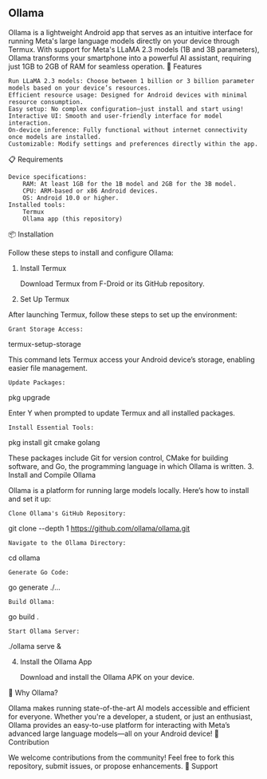 ## Ollama

Ollama is a lightweight Android app that serves as an intuitive interface for running Meta's large language models directly on your device through Termux. With support for Meta's LLaMA 2.3 models (1B and 3B parameters), Ollama transforms your smartphone into a powerful AI assistant, requiring just 1GB to 2GB of RAM for seamless operation.
🚀 Features

    Run LLaMA 2.3 models: Choose between 1 billion or 3 billion parameter models based on your device’s resources.
    Efficient resource usage: Designed for Android devices with minimal resource consumption.
    Easy setup: No complex configuration—just install and start using!
    Interactive UI: Smooth and user-friendly interface for model interaction.
    On-device inference: Fully functional without internet connectivity once models are installed.
    Customizable: Modify settings and preferences directly within the app.

📋 Requirements

    Device specifications:
        RAM: At least 1GB for the 1B model and 2GB for the 3B model.
        CPU: ARM-based or x86 Android devices.
        OS: Android 10.0 or higher.
    Installed tools:
        Termux
        Ollama app (this repository)

📦 Installation

Follow these steps to install and configure Ollama:
1. Install Termux

    Download Termux from F-Droid or its GitHub repository.
2. Set Up Termux

After launching Termux, follow these steps to set up the environment:

    Grant Storage Access:

   termux-setup-storage

This command lets Termux access your Android device’s storage, enabling easier file management.

    Update Packages:

   pkg upgrade

Enter Y when prompted to update Termux and all installed packages.

    Install Essential Tools:

   pkg install git cmake golang

These packages include Git for version control, CMake for building software, and Go, the programming language in which Ollama is written.
3. Install and Compile Ollama

Ollama is a platform for running large models locally. Here’s how to install and set it up:

    Clone Ollama's GitHub Repository:

   git clone --depth 1 https://github.com/ollama/ollama.git

    Navigate to the Ollama Directory:

   cd ollama

    Generate Go Code:

   go generate ./...

    Build Ollama:

   go build .

    Start Ollama Server:

   ./ollama serve &


4. Install the Ollama App

    Download and install the Ollama APK on your device.

🌟 Why Ollama?

Ollama makes running state-of-the-art AI models accessible and efficient for everyone. Whether you're a developer, a student, or just an enthusiast, Ollama provides an easy-to-use platform for interacting with Meta’s advanced large language models—all on your Android device!
🤝 Contribution

We welcome contributions from the community! Feel free to fork this repository, submit issues, or propose enhancements.
📧 Support

